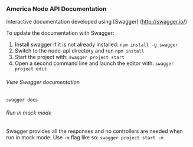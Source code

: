 ### America Node API Documentation ###

Interactive documentation developed using [Swagger] (http://swagger.io/)

To update the documentation with Swagger:

1. Install swagger if it is not already installed: ```npm install -g swagger```
2. Switch to the node-api directory and run ```npm install```
3. Start the project with: ```swagger project start```
4. Open a second command line and launch the editor with: ```swagger project edit```

###### View Swagger documentation  ######
```swagger docs```

###### Run in  mock mode ######
Swagger provides all the responses and no controllers are needed when run in mock mode. Use ```-m``` flag like so:  ```swagger project start -m```
